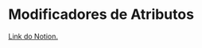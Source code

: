 # Modificadores de Atributos

[Link do Notion.](https://bio353.notion.site/Exerc-cio-de-Fixa-o-3b46a4d578a14fc7ac33d417ea1dc08c)
